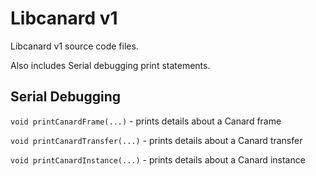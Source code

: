 # Libcanard v1

Libcanard v1 source code files.

Also includes Serial debugging print statements.

## Serial Debugging

`void printCanardFrame(...)` - prints details about a Canard frame

`void printCanardTransfer(...)` - prints details about a Canard transfer

`void printCanardInstance(...)` - prints details about a Canard instance
